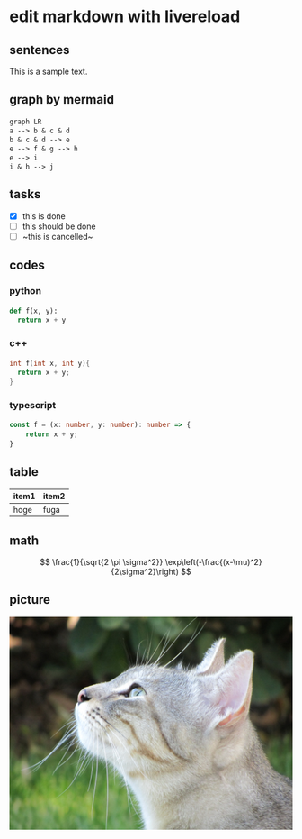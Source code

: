 # edit markdown with livereload

## sentences

This is a sample text.

## graph by mermaid

```mermaid
graph LR
a --> b & c & d
b & c & d --> e
e --> f & g --> h
e --> i
i & h --> j
```

## tasks

- [x] this is done
- [ ] this should be done
- [ ] ~this is cancelled~

## codes

### python

```python
def f(x, y):
  return x + y
```

### c++

```c++
int f(int x, int y){
  return x + y;
}
```

### typescript

``` typescript
const f = (x: number, y: number): number => {
    return x + y;
}
```

## table

| item1 | item2 |
|-------|-------|
| hoge  | fuga  |

## math

$$
\frac{1}{\sqrt{2 \pi \sigma^2}} \exp\left(-\frac{(x-\mu)^2}{2\sigma^2}\right)
$$

## picture

![cat](./cat1.jpg)
